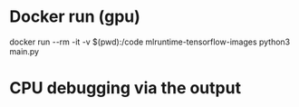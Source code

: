 
# Docker run (gpu)

docker run --rm -it -v $(pwd):/code mlruntime-tensorflow-images python3 main.py

# CPU debugging via the output